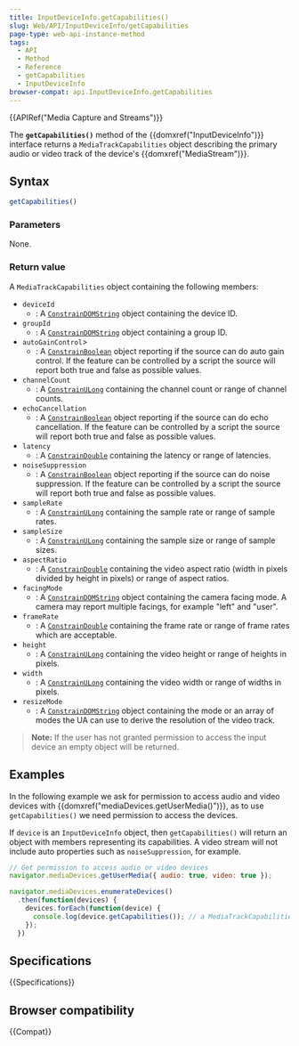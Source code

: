 ```yaml
---
title: InputDeviceInfo.getCapabilities()
slug: Web/API/InputDeviceInfo/getCapabilities
page-type: web-api-instance-method
tags:
  - API
  - Method
  - Reference
  - getCapabilities
  - InputDeviceInfo
browser-compat: api.InputDeviceInfo.getCapabilities
---
```

{{APIRef("Media Capture and Streams")}}

The **`getCapabilities()`** method of the {{domxref("InputDeviceInfo")}} interface returns a `MediaTrackCapabilities` object describing the primary audio or video track of the device's {{domxref("MediaStream")}}.

## Syntax

```js
getCapabilities()
```

### Parameters

None.

### Return value

A `MediaTrackCapabilities` object containing the following members:

- `deviceId`
  - : A [`ConstrainDOMString`](/en-US/docs/Web/API/MediaTrackConstraints#constraindomstring) object containing the device ID.
- `groupId`
  - : A [`ConstrainDOMString`](/en-US/docs/Web/API/MediaTrackConstraints#constraindomstring) object containing a group ID.
- `autoGainControl`>
  - : A [`ConstrainBoolean`](/en-US/docs/Web/API/MediaTrackConstraints#constrainboolean) object reporting if the source can do auto gain control.
    If the feature can be controlled by a script the source will report both true and false as possible values.
- `channelCount`
  - : A [`ConstrainULong`](/en-US/docs/Web/API/MediaTrackConstraints#constrainulong) containing the channel count or range of channel counts.
- `echoCancellation`
  - : A [`ConstrainBoolean`](/en-US/docs/Web/API/MediaTrackConstraints#constrainboolean) object reporting if the source can do echo cancellation.
    If the feature can be controlled by a script the source will report both true and false as possible values.
- `latency`
  - : A [`ConstrainDouble`](/en-US/docs/Web/API/MediaTrackConstraints#constraindouble) containing the latency or range of latencies.
- `noiseSuppression`
  - : A [`ConstrainBoolean`](/en-US/docs/Web/API/MediaTrackConstraints#constrainboolean) object reporting if the source can do noise suppression.
    If the feature can be controlled by a script the source will report both true and false as possible values.
- `sampleRate`
  - : A [`ConstrainULong`](/en-US/docs/Web/API/MediaTrackConstraints#constrainulong) containing the sample rate or range of sample rates.
- `sampleSize`
  - : A [`ConstrainULong`](/en-US/docs/Web/API/MediaTrackConstraints#constrainulong) containing the sample size or range of sample sizes.
- `aspectRatio`
  - : A [`ConstrainDouble`](/en-US/docs/Web/API/MediaTrackConstraints#constraindouble) containing the video aspect ratio (width in pixels divided by height in pixels) or range of aspect ratios.
- `facingMode`
  - : A [`ConstrainDOMString`](/en-US/docs/Web/API/MediaTrackConstraints#constraindomstring) object containing the camera facing mode. A camera may report multiple facings, for example "left" and "user".
- `frameRate`
  - : A [`ConstrainDouble`](/en-US/docs/Web/API/MediaTrackConstraints#constraindouble) containing the frame rate or range of frame rates which are acceptable.
- `height`
  - : A [`ConstrainULong`](/en-US/docs/Web/API/MediaTrackConstraints#constrainulong) containing the video height or range of heights in pixels.
- `width`
  - : A [`ConstrainULong`](/en-US/docs/Web/API/MediaTrackConstraints#constrainulong) containing the video width or range of widths in pixels.
- `resizeMode`
  - : A [`ConstrainDOMString`](/en-US/docs/Web/API/MediaTrackConstraints#constraindomstring) object containing the mode or an array of modes the UA can use to derive the resolution of the video track.

> **Note:** If the user has not granted permission to access the input device an empty object will be returned.

## Examples

In the following example we ask for permission to access audio and video devices with {{domxref("mediaDevices.getUserMedia()")}}, as to use `getCapabilities()` we need permission to access the devices.

If `device` is an `InputDeviceInfo` object, then `getCapabilities()` will return an object with members representing its capabilities. A video stream will not include auto properties such as `noiseSuppression`, for example.

```js
// Get permission to access audio or video devices
navigator.mediaDevices.getUserMedia({ audio: true, video: true });

navigator.mediaDevices.enumerateDevices()
  .then(function(devices) {
    devices.forEach(function(device) {
      console.log(device.getCapabilities()); // a MediaTrackCapabilities object.
    });
  })
```

## Specifications

{{Specifications}}

## Browser compatibility

{{Compat}}

